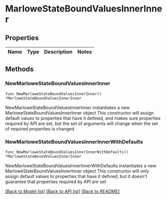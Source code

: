 # MarloweStateBoundValuesInnerInner

## Properties

Name | Type | Description | Notes
------------ | ------------- | ------------- | -------------

## Methods

### NewMarloweStateBoundValuesInnerInner

`func NewMarloweStateBoundValuesInnerInner() *MarloweStateBoundValuesInnerInner`

NewMarloweStateBoundValuesInnerInner instantiates a new MarloweStateBoundValuesInnerInner object
This constructor will assign default values to properties that have it defined,
and makes sure properties required by API are set, but the set of arguments
will change when the set of required properties is changed

### NewMarloweStateBoundValuesInnerInnerWithDefaults

`func NewMarloweStateBoundValuesInnerInnerWithDefaults() *MarloweStateBoundValuesInnerInner`

NewMarloweStateBoundValuesInnerInnerWithDefaults instantiates a new MarloweStateBoundValuesInnerInner object
This constructor will only assign default values to properties that have it defined,
but it doesn't guarantee that properties required by API are set


[[Back to Model list]](../README.md#documentation-for-models) [[Back to API list]](../README.md#documentation-for-api-endpoints) [[Back to README]](../README.md)



